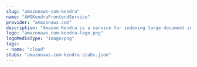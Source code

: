 ```yaml
---
slug: "amazonaws-com-kendra"
name: "AWSKendraFrontendService"
provider: "amazonaws.com"
description: "Amazon Kendra is a service for indexing large document sets."
logo: "amazonaws.com-kendra-logo.png"
logoMediaType: "image/png"
tags:
- name: "cloud"
stubs: "amazonaws.com-kendra-stubs.json"
---
```


